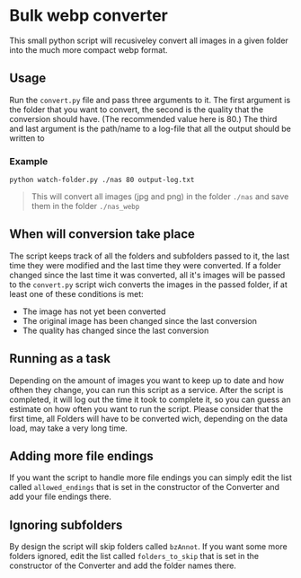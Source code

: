 # Bulk webp converter

This small python script will recusiveley convert all images in a given folder into the much more compact webp format.

## Usage

Run the `convert.py` file and pass three arguments to it. The first argument is the folder that you want to convert, the second is the quality that the conversion should have. (The recommended value here is 80.) The third and last argument is the path/name to a log-file that all the output should be written to

### Example

`python watch-folder.py ./nas 80 output-log.txt`

> This will convert all images (jpg and png) in the folder `./nas` and save them in the folder `./nas_webp`

## When will conversion take place

The script keeps track of all the folders and subfolders passed to it, the last time they were modified and the last time they were converted. If a folder changed since the last time it was converted, all it's images will be passed to the `convert.py` script wich converts the images in the passed folder, if at least one of these conditions is met:

- The image has not yet been converted
- The original image has been changed since the last conversion
- The quality has changed since the last conversion

## Running as a task

Depending on the amount of images you want to keep up to date and how ofthen they change, you can run this script as a service. After the script is completed, it will log out the time it took to complete it, so you can guess an estimate on how often you want to run the script. Please consider that the first time, all Folders will have to be converted wich, depending on the data load, may take a very long time.

## Adding more file endings

If you want the script to handle more file endings you can simply edit the list called `allowed_endings` that is set in the constructor of the Converter and add your file endings there.

## Ignoring subfolders

By design the script will skip folders called `bzAnnot`. If you want some more folders ignored, edit the list called `folders_to_skip` that is set in the constructor of the Converter and add the folder names there.